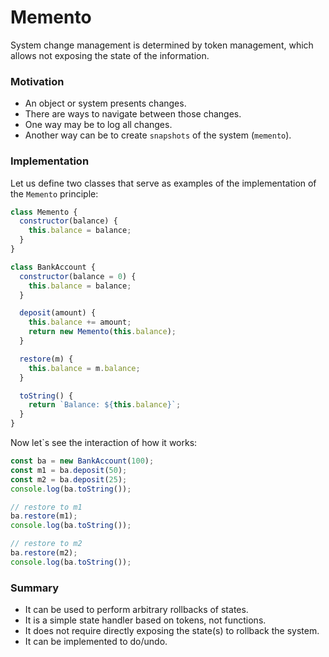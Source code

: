 # Memento

System change management is determined by token management, which allows not exposing the state of the information.

### Motivation

- An object or system presents changes.
- There are ways to navigate between those changes.
- One way may be to log all changes.
- Another way can be to create `snapshots` of the system (`memento`).

### Implementation

Let us define two classes that serve as examples of the implementation of the `Memento` principle:

```javascript
class Memento {
  constructor(balance) {
    this.balance = balance;
  }
}

class BankAccount {
  constructor(balance = 0) {
    this.balance = balance;
  }

  deposit(amount) {
    this.balance += amount;
    return new Memento(this.balance);
  }

  restore(m) {
    this.balance = m.balance;
  }

  toString() {
    return `Balance: ${this.balance}`;
  }
}
```

Now let`s see the interaction of how it works:

```javascript
const ba = new BankAccount(100);
const m1 = ba.deposit(50);
const m2 = ba.deposit(25);
console.log(ba.toString());

// restore to m1
ba.restore(m1);
console.log(ba.toString());

// restore to m2
ba.restore(m2);
console.log(ba.toString());
```

### Summary

- It can be used to perform arbitrary rollbacks of states.
- It is a simple state handler based on tokens, not functions.
- It does not require directly exposing the state(s) to rollback the system.
- It can be implemented to do/undo.
